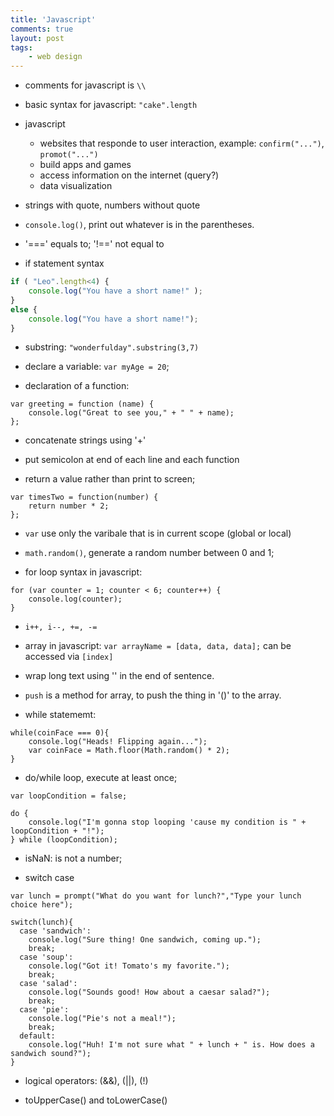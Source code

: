 ```yaml
---
title: 'Javascript'
comments: true
layout: post
tags:
    - web design
---
```


- comments for javascript is `\\`

- basic syntax for javascript: `"cake".length`

- javascript
    - websites that responde to user interaction, example: `confirm("...")`, `promot("...")`
    - build apps and games
    - access information on the internet (query?)
    - data visualization 

- strings with quote, numbers without quote

- `console.log()`, print out whatever is in the parentheses.

- '===' equals to; '!==' not equal to 

- if statement syntax 

~~~ javascript
if ( "Leo".length<4) {
    console.log("You have a short name!" );
}
else {
    console.log("You have a short name!");  
}
~~~

- substring: `"wonderfulday".substring(3,7)`

- declare a variable: `var myAge = 20`;

- declaration of a function:

~~~ 
var greeting = function (name) {
    console.log("Great to see you," + " " + name);
};
~~~

- concatenate strings using '+'

- put semicolon at end of each line and each function

- return a value rather than print to screen;

~~~
var timesTwo = function(number) {
    return number * 2;
};
~~~

- `var` use only the varibale that is in current scope (global or local)

- `math.random()`, generate a random number between 0 and 1;

- for loop syntax in javascript:

~~~
for (var counter = 1; counter < 6; counter++) {
    console.log(counter);
}
~~~

- `i++, i--, +=, -=`

- array in javascript: `var arrayName = [data, data, data];`
can be accessed via `[index]`

- wrap long text using '\' in the end of sentence.

- `push` is a method for array, to push the thing in '()' to the array.

- while statememt:

~~~
while(coinFace === 0){
    console.log("Heads! Flipping again...");
    var coinFace = Math.floor(Math.random() * 2);
}
~~~ 

- do/while loop, execute at least once;

~~~
var loopCondition = false;

do {
    console.log("I'm gonna stop looping 'cause my condition is " + loopCondition + "!");    
} while (loopCondition);
~~~

- isNaN: is not a number; 

- switch case 

~~~
var lunch = prompt("What do you want for lunch?","Type your lunch choice here");

switch(lunch){
  case 'sandwich':
    console.log("Sure thing! One sandwich, coming up.");
    break;
  case 'soup':
    console.log("Got it! Tomato's my favorite.");
    break;
  case 'salad':
    console.log("Sounds good! How about a caesar salad?");
    break;
  case 'pie':
    console.log("Pie's not a meal!");
    break;
  default:
    console.log("Huh! I'm not sure what " + lunch + " is. How does a sandwich sound?");
}
~~~

- logical operators: (&&), (||), (!)

- toUpperCase() and toLowerCase()


